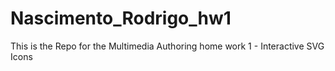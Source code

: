 # Nascimento_Rodrigo_hw1
This is the Repo for the Multimedia Authoring home work 1  - Interactive SVG Icons
